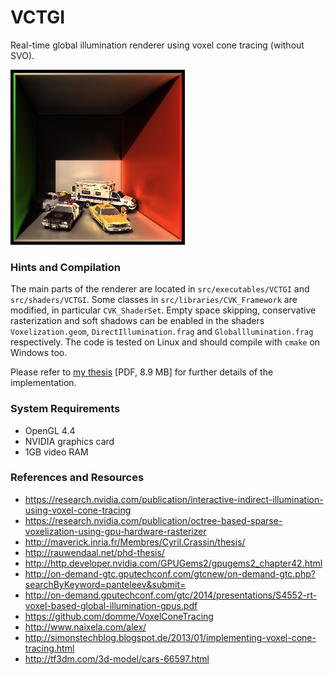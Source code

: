 VCTGI
=====

Real-time global illumination renderer using voxel cone tracing (without SVO).

![Screenshot](Screenshot.png)

### Hints and Compilation

The main parts of the renderer are located in `src/executables/VCTGI` and `src/shaders/VCTGI`.  Some classes in `src/libraries/CVK_Framework` are modified, in particular `CVK_ShaderSet`.  Empty space skipping, conservative rasterization and soft shadows can be enabled in the shaders `Voxelization.geom`, `DirectIllumination.frag` and `Globalllumination.frag` respectively.  The code is tested on Linux and should compile with `cmake` on Windows too.

Please refer to [my thesis](https://github.com/rdinse/VCTGI/raw/master/BA_Dinse_Robin.pdf) [PDF, 8.9 MB] for further details of the implementation.

### System Requirements

* OpenGL 4.4
* NVIDIA graphics card
* 1GB video RAM

### References and Resources

* https://research.nvidia.com/publication/interactive-indirect-illumination-using-voxel-cone-tracing
* https://research.nvidia.com/publication/octree-based-sparse-voxelization-using-gpu-hardware-rasterizer
* http://maverick.inria.fr/Membres/Cyril.Crassin/thesis/
* http://rauwendaal.net/phd-thesis/
* http://http.developer.nvidia.com/GPUGems2/gpugems2_chapter42.html
* http://on-demand-gtc.gputechconf.com/gtcnew/on-demand-gtc.php?searchByKeyword=panteleev&submit=
* http://on-demand.gputechconf.com/gtc/2014/presentations/S4552-rt-voxel-based-global-illumination-gpus.pdf
* https://github.com/domme/VoxelConeTracing
* http://www.naixela.com/alex/
* http://simonstechblog.blogspot.de/2013/01/implementing-voxel-cone-tracing.html
* http://tf3dm.com/3d-model/cars-66597.html

